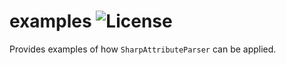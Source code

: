 # examples ![License](https://img.shields.io/github/license/SharpAttributeParser/examples?style=plastic)

Provides examples of how `SharpAttributeParser` can be applied.